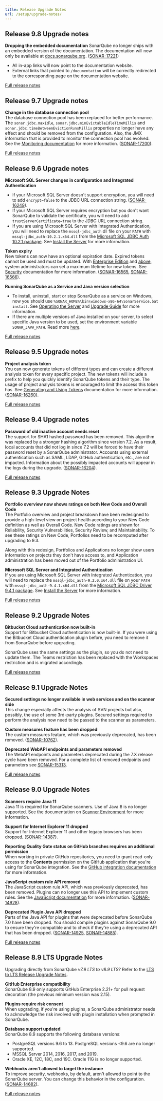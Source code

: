 ```yaml
---
title: Release Upgrade Notes
url: /setup/upgrade-notes/
---
```


## Release 9.8 Upgrade notes
**Dropping the embedded documentation**
SonarQube no longer ships with an embedded version of the documentation. The documentation will now only be available at [docs.sonarqube.org](https://docs.sonarqube.org/). ([SONAR-17221](https://sonarsource.atlassian.net/browse/SONAR-17221))  
* All in-app links will now point to the documentation website.
* External links that pointed to `/documentation` will be correctly redirected to the corresponding page on the documentation website.

[Full release notes](https://sonarsource.atlassian.net/issues/?jql=project%20%3D%2010139%20AND%20fixVersion%20%3D%2013884)

## Release 9.7 Upgrade notes
**Change in the database connection pool**  
The database connection pool has been replaced for better performance. The `sonar.jdbc.maxIdle`, `sonar.jdbc.minEvictableIdleTimeMillis` and `sonar.jdbc.timeBetweenEvictionRunsMillis` properties no longer have any effect and should be removed from the configuration. Also, the JMX information that is provided to monitor the connection pool has evolved. See the [Monitoring documentation](/instance-administration/monitoring/) for more information. ([SONAR-17200](https://sonarsource.atlassian.net/browse/SONAR-17200)).

[Full release notes](https://sonarsource.atlassian.net/issues/?jql=project%20%3D%2010139%20AND%20fixVersion%20%3D%2013800)

## Release 9.6 Upgrade notes
**Microsoft SQL Server changes in configuration and Integrated Authentication**  
* If your Microsoft SQL Server doesn't support encryption, you will need to add `encrypt=false` to the JDBC URL connection string. ([SONAR-16249](https://jira.sonarsource.com/browse/SONAR-16249)).
* If your Microsoft SQL Server requires encryption but you don't want SonarQube to validate the certificate, you will need to add `trustServerCertificate=true` to the JDBC URL connection string.
* If you are using Microsoft SQL Server with Integrated Authentication, you will need to replace the `mssql-jdbc_auth` dll file on your `PATH` with `mssql-jdbc_auth-10.2.1.x64.dll` from the  [Microsoft SQL JDBC Auth 10.2.1 package](https://github.com/microsoft/mssql-jdbc/releases/tag/v10.2.1). See [Install the Server](/setup/install-server/) for more information.

**Token expiry**  
New tokens can now have an optional expiration date. Expired tokens cannot be used and must be updated. With [Enterprise Edition](https://redirect.sonarsource.com/editions/enterprise.html) and [above](https://redirect.sonarsource.com/editions/editions.html), system administrators can set a maximum lifetime for new tokens. See [Security](/instance-administration/security/) documentation for more information. ([SONAR-16565](https://sonarsource.atlassian.net/browse/SONAR-16565), [SONAR-16566](https://sonarsource.atlassian.net/browse/SONAR-16566)).

**Running SonarQube as a Service and Java version selection**
* To install, uninstall, start or stop SonarQube as a service on Windows, now you should use `%SONAR_HOME%\bin\windows-x86-64\SonarService.bat install`. See [Operating the Server](/setup/operate-server/) and [Upgrade Guide](/setup/upgrading/) for more information.
* If there are multiple versions of Java installed on your server, to select specific Java version to be used, set the environment variable `SONAR_JAVA_PATH`. Read more [here](/setup/install-server/).

[Full release notes](https://sonarsource.atlassian.net/issues/?jql=project%20%3D%2010139%20AND%20fixVersion%20%3D%2012633)

## Release 9.5 Upgrade notes
**Project analysis token**  
You can now generate tokens of different types and can create a different analysis token for every specific project. The new tokens will include a prefix to help you quickly identify SonarQube tokens and their type. The usage of project analysis tokens is encouraged to limit the access this token has. See [Generating and Using Tokens](/user-guide/user-token/) documentation for more information.
([SONAR-16260](https://jira.sonarsource.com/browse/SONAR-16260)).

[Full release notes](https://jira.sonarsource.com/secure/ReleaseNote.jspa?projectId=10930&version=17328)

## Release 9.4 Upgrade notes
**Password of old inactive account needs reset**  
The support for SHA1 hashed password has been removed. This algorithm was replaced by a stronger hashing algorithm since version 7.2. As a result, local accounts that did not log in since 7.2 will be forced to have their password reset by a SonarQube administrator. Accounts using external authentication such as SAML, LDAP, GitHub authentication, etc., are not impacted. Information about the possibly impacted accounts will appear in the logs during the upgrade. ([SONAR-16204](https://jira.sonarsource.com/browse/SONAR-16204)).

[Full release notes](https://jira.sonarsource.com/secure/ReleaseNote.jspa?projectId=10930&version=17167)

## Release 9.3 Upgrade Notes  
**Portfolio overview now shows ratings on both New Code and Overall Code**  
The Portfolio overview and project breakdown have been redesigned to provide a high-level view on project health according to your New Code definition as well as Overall Code. New Code ratings are shown for Reliability, Security Vulnerabilities, Security Review, and Maintainability. To see these ratings on New Code, Portfolios need to be recomputed after upgrading to 9.3.

Along with this redesign, Portfolios and Applications no longer show users information on projects they don't have access to, and Application administration has been moved out of the Portfolio administration UI.

**Microsoft SQL Server and Integrated Authentication**  
If you are using Microsoft SQL Server with Integrated Authentication, you will need to replace the `mssql-jdbc_auth-9.2.0.x64.dll` file on your `PATH` with `mssql-jdbc_auth-9.4.1.x64.dll` from the [Microsoft SQL JDBC Driver 9.4.1 package](https://docs.microsoft.com/en-us/sql/connect/jdbc/release-notes-for-the-jdbc-driver?view=sql-server-ver15#94). See [Install the Server](/setup/install-server/) for more information.

[Full release notes](https://jira.sonarsource.com/secure/ReleaseNote.jspa?projectId=10930&version=17060)

## Release 9.2 Upgrade Notes
**Bitbucket Cloud authentication now built-in**  
Support for Bitbucket Cloud authentication is now built-in. If you were using the Bitbucket Cloud authentication plugin before, you need to remove it from SonarQube before upgrading.

SonarQube uses the same settings as the plugin, so you do not need to update them. The Teams restriction has been replaced with the Workspaces restriction and is migrated accordingly. 

[Full release notes](https://jira.sonarsource.com/secure/ReleaseNote.jspa?projectId=10930&version=16959)

## Release 9.1 Upgrade Notes  
**Secured settings no longer available in web services and on the scanner side**  
This change especially affects the analysis of SVN projects but also, possibly, the use of some 3rd-party plugins. Secured settings required to perform the analysis now need to be passed to the scanner as parameters. 

**Custom measures feature has been dropped**  
The custom measures feature, which was previously deprecated, has been removed. ([SONAR-10762](https://jira.sonarsource.com/browse/SONAR-10762)).

**Deprecated WebAPI endpoints and parameters removed**  
The WebAPI endpoints and parameters deprecated during the 7.X release cycle have been removed. For a complete list of removed endpoints and parameters see [SONAR-15313](https://jira.sonarsource.com/browse/SONAR-15313).

[Full release notes](https://jira.sonarsource.com/secure/ReleaseNote.jspa?projectId=10930&version=16792)

## Release 9.0 Upgrade Notes  
**Scanners require Java 11**  
Java 11 is required for SonarQube scanners. Use of Java 8 is no longer supported. See the documentation on [Scanner Environment](/analysis/scanner-environment/) for more information. 

**Support for Internet Explorer 11 dropped**  
Support for Internet Explorer 11 and other legacy browsers has been dropped. ([SONAR-14387](https://jira.sonarsource.com/browse/SONAR-14387)).

**Reporting Quality Gate status on GitHub branches requires an additional permission**  
When working in private GitHub repositories, you need to grant read-only access to the **Contents** permission on the GitHub application that you're using for SonarQube integration. See the [GitHub integration documentation](/analysis/github-integration/) for more information.

**JavaScript custom rule API removed**  
The JavaScript custom rule API, which was previously deprecated, has been removed. Plugins can no longer use this API to implement custom rules. See the [JavaScript documentation](/analysis/languages/javascript/) for more information. ([SONAR-14928](https://jira.sonarsource.com/browse/SONAR-14928)).

**Deprecated Plugin Java API dropped**  
Parts of the Java API for plugins that were deprecated before SonarQube 7.0 have been dropped. You should compile plugins against SonarQube 9.0 to ensure they're compatible and to check if they're using a deprecated API that has been dropped. ([SONAR-14925](https://jira.sonarsource.com/browse/SONAR-14925), [SONAR-14885](https://jira.sonarsource.com/browse/SONAR-14885)).

[Full release notes](https://jira.sonarsource.com/secure/ReleaseNote.jspa?projectId=10930&version=15682)

## Release 8.9 LTS Upgrade Notes  
Upgrading directly from SonarQube _v7.9 LTS to v8.9 LTS_? Refer to the [LTS to LTS Release Upgrade Notes](/setup/lts-to-lts-upgrade-notes/).

**GitHub Enterprise compatibility**  
SonarQube 8.9 only supports GitHub Enterprise 2.21+ for pull request decoration (the previous minimum version was 2.15).

**Plugins require risk consent**  
When upgrading, if you're using plugins, a SonarQube administrator needs to acknowledge the risk involved with plugin installation when prompted in SonarQube. 

**Database support updated**  
SonarQube 8.9 supports the following database versions:

* PostgreSQL versions 9.6 to 13. PostgreSQL versions <9.6 are no longer supported.
* MSSQL Server 2014, 2016, 2017, and 2019.
* Oracle XE, 12C, 18C, and 19C. Oracle 11G is no longer supported.

**Webhooks aren't allowed to target the instance**  
To improve security, webhooks, by default, aren't allowed to point to the SonarQube server. You can change this behavior in the configuration. ([SONAR-14682](https://jira.sonarsource.com/browse/SONAR-14682)).

[Full release notes](https://jira.sonarsource.com/secure/ReleaseNote.jspa?projectId=10930&version=16710)
